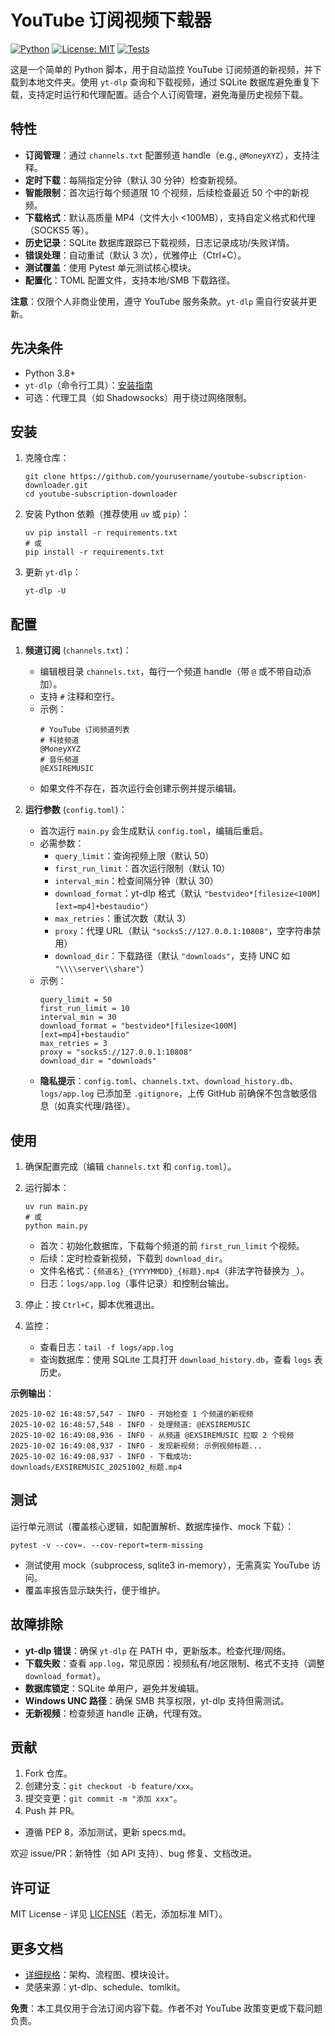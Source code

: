 # YouTube 订阅视频下载器

[![Python](https://img.shields.io/badge/Python-3.8%2B-blue)](https://www.python.org/)
[![License: MIT](https://img.shields.io/badge/License-MIT-yellow.svg)](https://opensource.org/licenses/MIT)
[![Tests](https://img.shields.io/badge/Tests-Pytest-green)](https://pytest.org/)

这是一个简单的 Python 脚本，用于自动监控 YouTube 订阅频道的新视频，并下载到本地文件夹。使用 `yt-dlp` 查询和下载视频，通过 SQLite 数据库避免重复下载，支持定时运行和代理配置。适合个人订阅管理，避免海量历史视频下载。

## 特性
- **订阅管理**：通过 `channels.txt` 配置频道 handle（e.g., `@MoneyXYZ`），支持注释。
- **定时下载**：每隔指定分钟（默认 30 分钟）检查新视频。
- **智能限制**：首次运行每个频道限 10 个视频，后续检查最近 50 个中的新视频。
- **下载格式**：默认高质量 MP4（文件大小 <100MB），支持自定义格式和代理（SOCKS5 等）。
- **历史记录**：SQLite 数据库跟踪已下载视频，日志记录成功/失败详情。
- **错误处理**：自动重试（默认 3 次），优雅停止（Ctrl+C）。
- **测试覆盖**：使用 Pytest 单元测试核心模块。
- **配置化**：TOML 配置文件，支持本地/SMB 下载路径。

**注意**：仅限个人非商业使用，遵守 YouTube 服务条款。`yt-dlp` 需自行安装并更新。

## 先决条件
- Python 3.8+
- `yt-dlp`（命令行工具）：[安装指南](https://github.com/yt-dlp/yt-dlp#installation)
- 可选：代理工具（如 Shadowsocks）用于绕过网络限制。

## 安装
1. 克隆仓库：
   ```
   git clone https://github.com/yourusername/youtube-subscription-downloader.git
   cd youtube-subscription-downloader
   ```

2. 安装 Python 依赖（推荐使用 `uv` 或 `pip`）：
   ```
   uv pip install -r requirements.txt
   # 或
   pip install -r requirements.txt
   ```

3. 更新 `yt-dlp`：
   ```
   yt-dlp -U
   ```

## 配置
1. **频道订阅** (`channels.txt`)：
   - 编辑根目录 `channels.txt`，每行一个频道 handle（带 `@` 或不带自动添加）。
   - 支持 `#` 注释和空行。
   - 示例：
     ```
     # YouTube 订阅频道列表
     # 科技频道
     @MoneyXYZ
     # 音乐频道
     @EXSIREMUSIC
     ```
   - 如果文件不存在，首次运行会创建示例并提示编辑。

2. **运行参数** (`config.toml`)：
   - 首次运行 `main.py` 会生成默认 `config.toml`，编辑后重启。
   - 必需参数：
     - `query_limit`：查询视频上限（默认 50）
     - `first_run_limit`：首次运行限制（默认 10）
     - `interval_min`：检查间隔分钟（默认 30）
     - `download_format`：yt-dlp 格式（默认 `"bestvideo*[filesize<100M][ext=mp4]+bestaudio"`）
     - `max_retries`：重试次数（默认 3）
     - `proxy`：代理 URL（默认 `"socks5://127.0.0.1:10808"`，空字符串禁用）
     - `download_dir`：下载路径（默认 `"downloads"`，支持 UNC 如 `"\\\\server\\share"`）
   - 示例：
     ```
     query_limit = 50
     first_run_limit = 10
     interval_min = 30
     download_format = "bestvideo*[filesize<100M][ext=mp4]+bestaudio"
     max_retries = 3
     proxy = "socks5://127.0.0.1:10808"
     download_dir = "downloads"
     ```
   - **隐私提示**：`config.toml`、`channels.txt`、`download_history.db`、`logs/app.log` 已添加至 `.gitignore`，上传 GitHub 前确保不包含敏感信息（如真实代理/路径）。

## 使用
1. 确保配置完成（编辑 `channels.txt` 和 `config.toml`）。
2. 运行脚本：
   ```
   uv run main.py
   # 或
   python main.py
   ```
   - 首次：初始化数据库，下载每个频道的前 `first_run_limit` 个视频。
   - 后续：定时检查新视频，下载到 `download_dir`。
   - 文件名格式：`{频道名}_{YYYYMMDD}_{标题}.mp4`（非法字符替换为 `_`）。
   - 日志：`logs/app.log`（事件记录）和控制台输出。

3. 停止：按 `Ctrl+C`，脚本优雅退出。

4. 监控：
   - 查看日志：`tail -f logs/app.log`
   - 查询数据库：使用 SQLite 工具打开 `download_history.db`，查看 `logs` 表历史。

**示例输出**：
```
2025-10-02 16:48:57,547 - INFO - 开始检查 1 个频道的新视频
2025-10-02 16:48:57,548 - INFO - 处理频道: @EXSIREMUSIC
2025-10-02 16:49:08,936 - INFO - 从频道 @EXSIREMUSIC 拉取 2 个视频
2025-10-02 16:49:08,937 - INFO - 发现新视频: 示例视频标题...
2025-10-02 16:49:08,937 - INFO - 下载成功: downloads/EXSIREMUSIC_20251002_标题.mp4
```

## 测试
运行单元测试（覆盖核心逻辑，如配置解析、数据库操作、mock 下载）：
```
pytest -v --cov=. --cov-report=term-missing
```
- 测试使用 mock（subprocess, sqlite3 in-memory），无需真实 YouTube 访问。
- 覆盖率报告显示缺失行，便于维护。

## 故障排除
- **yt-dlp 错误**：确保 `yt-dlp` 在 PATH 中，更新版本。检查代理/网络。
- **下载失败**：查看 `app.log`，常见原因：视频私有/地区限制、格式不支持（调整 `download_format`）。
- **数据库锁定**：SQLite 单用户，避免并发编辑。
- **Windows UNC 路径**：确保 SMB 共享权限，yt-dlp 支持但需测试。
- **无新视频**：检查频道 handle 正确，代理有效。

## 贡献
1. Fork 仓库。
2. 创建分支：`git checkout -b feature/xxx`。
3. 提交变更：`git commit -m "添加 xxx"`。
4. Push 并 PR。
- 遵循 PEP 8，添加测试，更新 specs.md。

欢迎 issue/PR：新特性（如 API 支持）、bug 修复、文档改进。

## 许可证
MIT License - 详见 [LICENSE](LICENSE)（若无，添加标准 MIT）。

## 更多文档
- [详细规格](doc/specs.md)：架构、流程图、模块设计。
- 灵感来源：yt-dlp、schedule、tomlkit。

**免责**：本工具仅用于合法订阅内容下载。作者不对 YouTube 政策变更或下载问题负责。